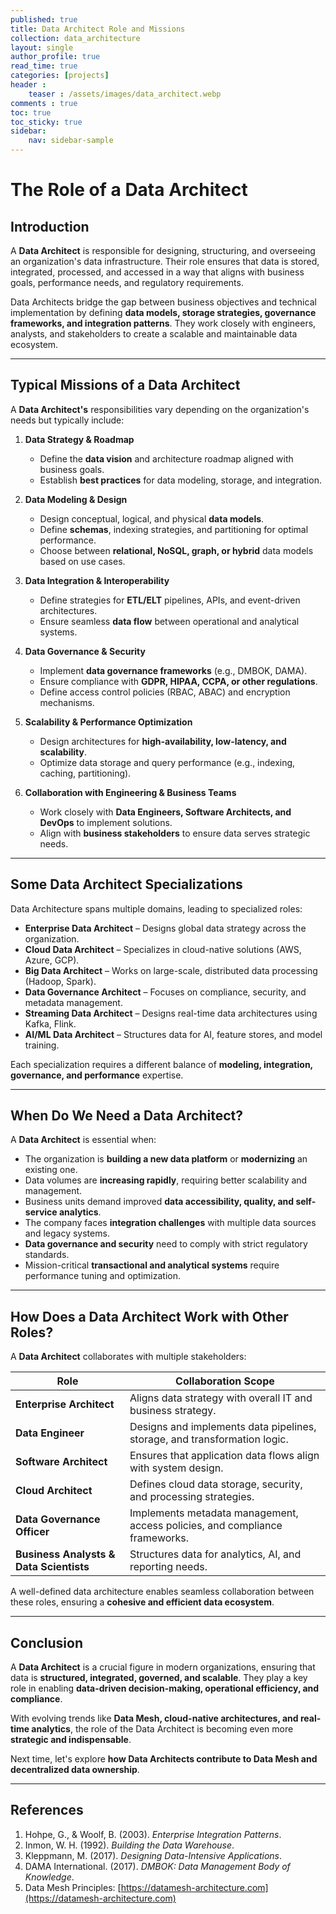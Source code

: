 ```yaml
---
published: true
title: Data Architect Role and Missions
collection: data_architecture
layout: single
author_profile: true
read_time: true
categories: [projects]
header :
    teaser : /assets/images/data_architect.webp
comments : true
toc: true
toc_sticky: true
sidebar:
    nav: sidebar-sample
---
```


# The Role of a Data Architect

## Introduction
A **Data Architect** is responsible for designing, structuring, and overseeing an organization's data infrastructure. Their role ensures that data is stored, integrated, processed, and accessed in a way that aligns with business goals, performance needs, and regulatory requirements. 

Data Architects bridge the gap between business objectives and technical implementation by defining **data models, storage strategies, governance frameworks, and integration patterns**. They work closely with engineers, analysts, and stakeholders to create a scalable and maintainable data ecosystem.

---

## Typical Missions of a Data Architect
A **Data Architect's** responsibilities vary depending on the organization's needs but typically include:

1. **Data Strategy & Roadmap**  
   - Define the **data vision** and architecture roadmap aligned with business goals.  
   - Establish **best practices** for data modeling, storage, and integration.  

2. **Data Modeling & Design**  
   - Design conceptual, logical, and physical **data models**.  
   - Define **schemas**, indexing strategies, and partitioning for optimal performance.  
   - Choose between **relational, NoSQL, graph, or hybrid** data models based on use cases.  

3. **Data Integration & Interoperability**  
   - Define strategies for **ETL/ELT** pipelines, APIs, and event-driven architectures.  
   - Ensure seamless **data flow** between operational and analytical systems.  

4. **Data Governance & Security**  
   - Implement **data governance frameworks** (e.g., DMBOK, DAMA).  
   - Ensure compliance with **GDPR, HIPAA, CCPA, or other regulations**.  
   - Define access control policies (RBAC, ABAC) and encryption mechanisms.  

5. **Scalability & Performance Optimization**  
   - Design architectures for **high-availability, low-latency, and scalability**.  
   - Optimize data storage and query performance (e.g., indexing, caching, partitioning).  

6. **Collaboration with Engineering & Business Teams**  
   - Work closely with **Data Engineers, Software Architects, and DevOps** to implement solutions.  
   - Align with **business stakeholders** to ensure data serves strategic needs.  

---

## Some Data Architect Specializations
Data Architecture spans multiple domains, leading to specialized roles:

- **Enterprise Data Architect** – Designs global data strategy across the organization.
- **Cloud Data Architect** – Specializes in cloud-native solutions (AWS, Azure, GCP).
- **Big Data Architect** – Works on large-scale, distributed data processing (Hadoop, Spark).
- **Data Governance Architect** – Focuses on compliance, security, and metadata management.
- **Streaming Data Architect** – Designs real-time data architectures using Kafka, Flink.
- **AI/ML Data Architect** – Structures data for AI, feature stores, and model training.

Each specialization requires a different balance of **modeling, integration, governance, and performance** expertise.

---

## When Do We Need a Data Architect?
A **Data Architect** is essential when:

- The organization is **building a new data platform** or **modernizing** an existing one.  
- Data volumes are **increasing rapidly**, requiring better scalability and management.  
- Business units demand improved **data accessibility, quality, and self-service analytics**.  
- The company faces **integration challenges** with multiple data sources and legacy systems.  
- **Data governance and security** need to comply with strict regulatory standards.  
- Mission-critical **transactional and analytical systems** require performance tuning and optimization.  

---

## How Does a Data Architect Work with Other Roles?
A **Data Architect** collaborates with multiple stakeholders:

| Role | Collaboration Scope |
|------|----------------------|
| **Enterprise Architect** | Aligns data strategy with overall IT and business strategy. |
| **Data Engineer** | Designs and implements data pipelines, storage, and transformation logic. |
| **Software Architect** | Ensures that application data flows align with system design. |
| **Cloud Architect** | Defines cloud data storage, security, and processing strategies. |
| **Data Governance Officer** | Implements metadata management, access policies, and compliance frameworks. |
| **Business Analysts & Data Scientists** | Structures data for analytics, AI, and reporting needs. |

A well-defined data architecture enables seamless collaboration between these roles, ensuring a **cohesive and efficient data ecosystem**.

---

## Conclusion
A **Data Architect** is a crucial figure in modern organizations, ensuring that data is **structured, integrated, governed, and scalable**. They play a key role in enabling **data-driven decision-making, operational efficiency, and compliance**. 

With evolving trends like **Data Mesh, cloud-native architectures, and real-time analytics**, the role of the Data Architect is becoming even more **strategic and indispensable**.

Next time, let's explore **how Data Architects contribute to Data Mesh and decentralized data ownership**.

---

## References

1. Hohpe, G., & Woolf, B. (2003). *Enterprise Integration Patterns*.
2. Inmon, W. H. (1992). *Building the Data Warehouse*.
3. Kleppmann, M. (2017). *Designing Data-Intensive Applications*.
4. DAMA International. (2017). *DMBOK: Data Management Body of Knowledge*.
5. Data Mesh Principles: [https://datamesh-architecture.com](https://datamesh-architecture.com)







